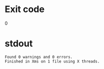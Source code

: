 # Exit code
0

# stdout
```
Found 0 warnings and 0 errors.
Finished in Xms on 1 file using X threads.
```
